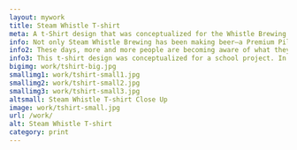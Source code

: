 ```yaml
---
layout: mywork
title: Steam Whistle T-shirt
meta: A t-Shirt design that was conceptualized for the Whistle Brewing who has been making beer—a Premium Pilsner that Canadians can be proud of.
info: Not only Steam Whistle Brewing has been making beer—a Premium Pilsner that Canadians can be proud of, but also focus on keeping our environment clean and our body GMO-free.
info2: These days, more and more people are becoming aware of what they are putting in their body and how their surroundings are being kept. Personally, I felt that Canadians should be more conscious about the Steam Whistle’s contribution to all this.
info3: This t-shirt design was conceptualized for a school project. In my design, I wanted to focus on making a premium beer as it demonstrates the four GMO-free ingredients being brewed inside the tree looking bottles joined by a treetop. This design shows that during the process of making and getting the beer to the Canadians, there has been a great effort made to keep the environment clean as much as possible. In the center of the image comes out the quality beer. Preserving our environment is very important to me as it is to many Canadians and people around the world.
bigimg: work/tshirt-big.jpg
smallimg1: work/tshirt-small1.jpg
smallimg2: work/tshirt-small2.jpg
smallimg3: work/tshirt-small3.jpg
altsmall: Steam Whistle T-shirt Close Up
image: work/tshirt-small.jpg
url: /work/
alt: Steam Whistle T-shirt
category: print
---
```

